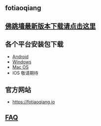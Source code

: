 ## fotiaoqiang
## <a href="https://github.com/getfotiaoqiang/download/releases"> 佛跳墙最新版本下载请点击这里 </a>
## 各个平台安装包下载
- <a href="https://github.com/getfotiaoqiang/download/releases/download/v2.0.5/fotiaoqiangv2.0.5.apk"> Android </a>
- <a href="https://github.com/getfotiaoqiang/download/releases/download/v2.0.5/fotiaoqiang-win32-2.0.5-install.zip"> Windows </a>
- <a href="https://github.com/getfotiaoqiang/download/releases/download/2.0.4/fotiaoqiang_macos_amd64_install_v2.0.4.dmg"> Mac OS </a>
- IOS 敬请期待
## 官方网站
- https://fotiaoqiang.io
## <a href="https://github.com/getfotiaoqiang/fotiaoqiang/wiki/FAQ">FAQ</a>

